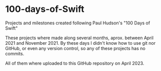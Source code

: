 # 100-days-of-Swift
Projects and milestones created following Paul Hudson's "100 Days of Swift"

These projects where made along several months, aprox. between April 2021 and November 2021.
By these days I didn't know how to use git nor GitHub, or even any version control, so any of these projects has no commits.

All of them where uploaded to this GitHub repository on April 2023.
